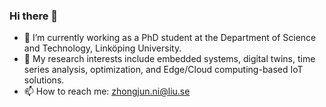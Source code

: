 ### Hi there 👋

<!--
**zhongjunni/zhongjunni** is a ✨ _special_ ✨ repository because its `README.md` (this file) appears on your GitHub profile.
- 👯 I’m looking to collaborate on ...
- 🤔 I’m looking for help with ...
- 💬 Ask me about ...
- 😄 Pronouns: ...
- ⚡ Fun fact: ...
Here are some ideas to get you started:
-->

- 🔭 I’m currently working as a PhD student at the Department of Science and Technology, Linköping University.
- 🌱 My research interests include embedded systems, digital twins, time series analysis, optimization, and Edge/Cloud computing-based IoT solutions.
- 📫 How to reach me: zhongjun.ni@liu.se

